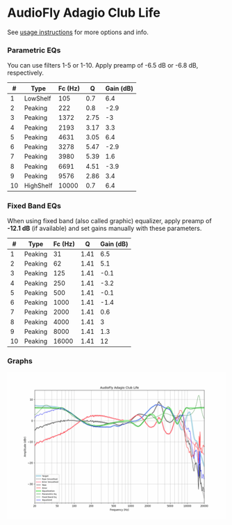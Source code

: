 # AudioFly Adagio Club Life
See [usage instructions](https://github.com/jaakkopasanen/AutoEq#usage) for more options and info.

### Parametric EQs
You can use filters 1-5 or 1-10. Apply preamp of -6.5 dB or -6.8 dB, respectively.

|   # | Type      |   Fc (Hz) |    Q |   Gain (dB) |
|-----|-----------|-----------|------|-------------|
|   1 | LowShelf  |       105 | 0.7  |         6.4 |
|   2 | Peaking   |       222 | 0.8  |        -2.9 |
|   3 | Peaking   |      1372 | 2.75 |        -3   |
|   4 | Peaking   |      2193 | 3.17 |         3.3 |
|   5 | Peaking   |      4631 | 3.05 |         6.4 |
|   6 | Peaking   |      3278 | 5.47 |        -2.9 |
|   7 | Peaking   |      3980 | 5.39 |         1.6 |
|   8 | Peaking   |      6691 | 4.51 |        -3.9 |
|   9 | Peaking   |      9576 | 2.86 |         3.4 |
|  10 | HighShelf |     10000 | 0.7  |         6.4 |

### Fixed Band EQs
When using fixed band (also called graphic) equalizer, apply preamp of **-12.1 dB** (if available) and set gains manually with these parameters.

|   # | Type    |   Fc (Hz) |    Q |   Gain (dB) |
|-----|---------|-----------|------|-------------|
|   1 | Peaking |        31 | 1.41 |         6.5 |
|   2 | Peaking |        62 | 1.41 |         5.1 |
|   3 | Peaking |       125 | 1.41 |        -0.1 |
|   4 | Peaking |       250 | 1.41 |        -3.2 |
|   5 | Peaking |       500 | 1.41 |        -0.1 |
|   6 | Peaking |      1000 | 1.41 |        -1.4 |
|   7 | Peaking |      2000 | 1.41 |         0.6 |
|   8 | Peaking |      4000 | 1.41 |         3   |
|   9 | Peaking |      8000 | 1.41 |         1.3 |
|  10 | Peaking |     16000 | 1.41 |        12   |

### Graphs
![](./AudioFly%20Adagio%20Club%20Life.png)
